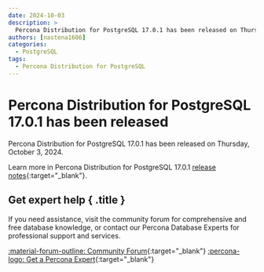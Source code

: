 ```yaml
---
date: 2024-10-03
description: >
  Percona Distribution for PostgreSQL 17.0.1 has been released on Thursday, October 3, 2024.
authors: [nastena1606]
categories:
  - PostgreSQL
tags:
  - Percona Distribution for PostgreSQL
---
```


# Percona Distribution for PostgreSQL 17.0.1 has been released

<!-- more -->

Percona Distribution for PostgreSQL 17.0.1 has been released on Thursday, October 3, 2024.

Learn more in Percona Distribution for PostgreSQL 17.0.1 [release notes](https://docs.percona.com/postgresql/17/release-notes-v17.0.html){:target="_blank"}.

<div data-banner markdown>

## Get expert help { .title }

If you need assistance, visit the community forum for comprehensive and free database knowledge, or contact our Percona Database Experts for professional support and services.

<div class="actions" markdown>

[:material-forum-outline: Community Forum](https://forums.percona.com/){:target="_blank"} [:percona-logo: Get a Percona Expert](https://www.percona.com/about/contact){:target="_blank"}
</div></div>